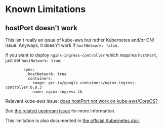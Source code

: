 # Known Limitations

## hostPort doesn't work

This isn't really an issue of kube-aws but rather Kubernetes and/or CNI issue.
Anyways, it doesn't work if `hostNetwork: false`.

If you want to deploy `nginx-ingress-controller` which requires `hostPort`, just set `hostNetwork: true`:

```
        spec:
          hostNetwork: true
          containers:
          - image: gcr.io/google_containers/nginx-ingress-controller:0.8.3
            name: nginx-ingress-lb
```

Relevant kube-aws issue: [does hostPort not work on kube-aws/CoreOS?](https://github.com/kubernetes-incubator/kube-aws/issues/91)

See [the related upstream issue](https://github.com/kubernetes/kubernetes/issues/23920#issuecomment-254918942) for more information.

This limitation is also documented in [the official Kubernetes doc](http://kubernetes.io/docs/admin/network-plugins/#cni).
